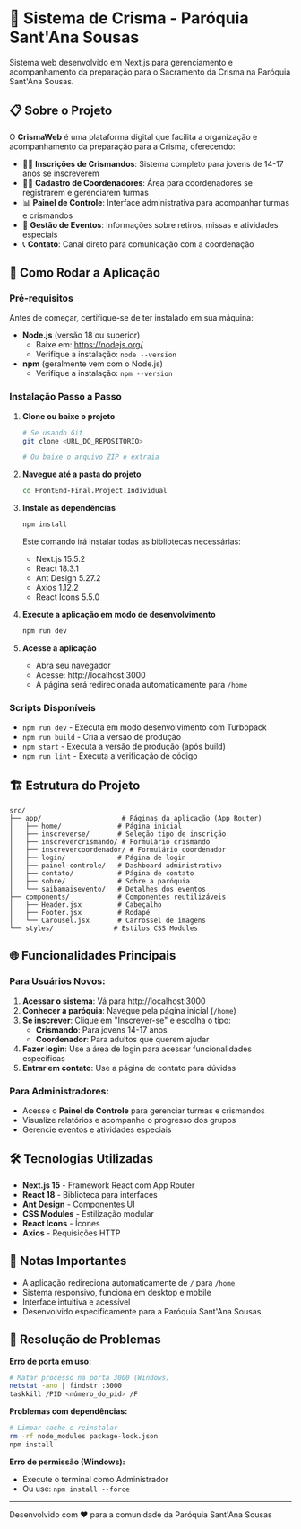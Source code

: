 # 🙏 Sistema de Crisma - Paróquia Sant'Ana Sousas

Sistema web desenvolvido em Next.js para gerenciamento e acompanhamento da preparação para o Sacramento da Crisma na Paróquia Sant'Ana Sousas.

## 📋 Sobre o Projeto

O **CrismaWeb** é uma plataforma digital que facilita a organização e acompanhamento da preparação para a Crisma, oferecendo:

- 👨‍🎓 **Inscrições de Crismandos**: Sistema completo para jovens de 14-17 anos se inscreverem
- 👨‍🏫 **Cadastro de Coordenadores**: Área para coordenadores se registrarem e gerenciarem turmas
- 📊 **Painel de Controle**: Interface administrativa para acompanhar turmas e crismandos
- 📅 **Gestão de Eventos**: Informações sobre retiros, missas e atividades especiais
- 📞 **Contato**: Canal direto para comunicação com a coordenação

## 🚀 Como Rodar a Aplicação

### Pré-requisitos

Antes de começar, certifique-se de ter instalado em sua máquina:

- **Node.js** (versão 18 ou superior)
  - Baixe em: https://nodejs.org/
  - Verifique a instalação: `node --version`
- **npm** (geralmente vem com o Node.js)
  - Verifique a instalação: `npm --version`

### Instalação Passo a Passo

1. **Clone ou baixe o projeto**
   ```bash
   # Se usando Git
   git clone <URL_DO_REPOSITORIO>
   
   # Ou baixe o arquivo ZIP e extraia
   ```

2. **Navegue até a pasta do projeto**
   ```bash
   cd FrontEnd-Final.Project.Individual
   ```

3. **Instale as dependências**
   ```bash
   npm install
   ```
   
   Este comando irá instalar todas as bibliotecas necessárias:
   - Next.js 15.5.2
   - React 18.3.1
   - Ant Design 5.27.2
   - Axios 1.12.2
   - React Icons 5.5.0

4. **Execute a aplicação em modo de desenvolvimento**
   ```bash
   npm run dev
   ```

5. **Acesse a aplicação**
   - Abra seu navegador
   - Acesse: http://localhost:3000
   - A página será redirecionada automaticamente para `/home`

### Scripts Disponíveis

- `npm run dev` - Executa em modo desenvolvimento com Turbopack
- `npm run build` - Cria a versão de produção
- `npm start` - Executa a versão de produção (após build)
- `npm run lint` - Executa a verificação de código

## 🏗️ Estrutura do Projeto

```
src/
├── app/                    # Páginas da aplicação (App Router)
│   ├── home/              # Página inicial
│   ├── inscreverse/       # Seleção tipo de inscrição
│   ├── inscrevercrismando/ # Formulário crismando
│   ├── inscrevercoordenador/ # Formulário coordenador
│   ├── login/             # Página de login
│   ├── painel-controle/   # Dashboard administrativo
│   ├── contato/           # Página de contato
│   ├── sobre/             # Sobre a paróquia
│   └── saibamaisevento/   # Detalhes dos eventos
├── components/            # Componentes reutilizáveis
│   ├── Header.jsx         # Cabeçalho
│   ├── Footer.jsx         # Rodapé
│   └── Carousel.jsx       # Carrossel de imagens
└── styles/               # Estilos CSS Modules
```

## 🌐 Funcionalidades Principais

### Para Usuários Novos:

1. **Acessar o sistema**: Vá para http://localhost:3000
2. **Conhecer a paróquia**: Navegue pela página inicial (`/home`)
3. **Se inscrever**: Clique em "Inscrever-se" e escolha o tipo:
   - **Crismando**: Para jovens 14-17 anos
   - **Coordenador**: Para adultos que querem ajudar
4. **Fazer login**: Use a área de login para acessar funcionalidades específicas
5. **Entrar em contato**: Use a página de contato para dúvidas

### Para Administradores:

- Acesse o **Painel de Controle** para gerenciar turmas e crismandos
- Visualize relatórios e acompanhe o progresso dos grupos
- Gerencie eventos e atividades especiais

## 🛠️ Tecnologias Utilizadas

- **Next.js 15** - Framework React com App Router
- **React 18** - Biblioteca para interfaces
- **Ant Design** - Componentes UI
- **CSS Modules** - Estilização modular
- **React Icons** - Ícones
- **Axios** - Requisições HTTP

## 📝 Notas Importantes

- A aplicação redireciona automaticamente de `/` para `/home`
- Sistema responsivo, funciona em desktop e mobile
- Interface intuitiva e acessível
- Desenvolvido especificamente para a Paróquia Sant'Ana Sousas

## 🐛 Resolução de Problemas

**Erro de porta em uso:**
```bash
# Matar processo na porta 3000 (Windows)
netstat -ano | findstr :3000
taskkill /PID <número_do_pid> /F
```

**Problemas com dependências:**
```bash
# Limpar cache e reinstalar
rm -rf node_modules package-lock.json
npm install
```

**Erro de permissão (Windows):**
- Execute o terminal como Administrador
- Ou use: `npm install --force`

---

Desenvolvido com ❤️ para a comunidade da Paróquia Sant'Ana Sousas
